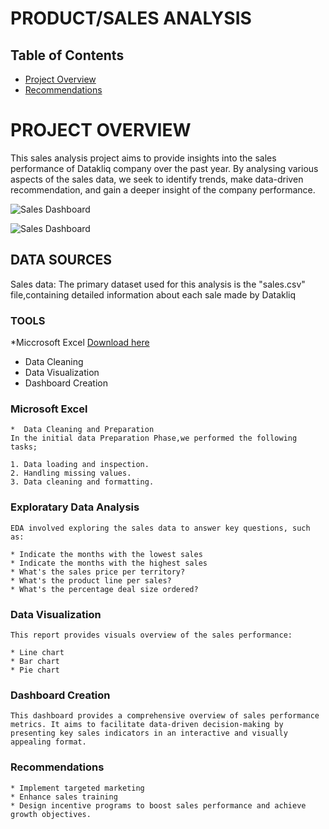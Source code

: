 # PRODUCT/SALES ANALYSIS

## Table of Contents 

- [Project Overview](#project-overview)
- [Recommendations](#recommendations)

# PROJECT OVERVIEW

This sales analysis project aims to provide insights into the sales performance of Datakliq company over the past year. By analysing various aspects of the sales data, we seek to identify trends, make data-driven recommendation, and gain a deeper insight of the company performance.




![Sales Dashboard](https://github.com/Yettybenny/Yettybenny/assets/145848340/3b201858-b7a4-4405-a176-0747a702cdee)

![Sales Dashboard](https://github.com/Yettybenny/Yettybenny/assets/145848340/810faa98-f5b0-4699-8569-5c36e1bbb8c9)


## DATA SOURCES 

Sales data: The primary dataset used for this analysis is the "sales.csv" file,containing detailed information about each sale made by Datakliq

### TOOLS

*Miccrosoft Excel [Download here](https://microsoft.com)
  - Data Cleaning
  - Data Visualization
  - Dashboard Creation


### Microsoft Excel
    *  Data Cleaning and Preparation
    In the initial data Preparation Phase,we performed the following tasks;

    1. Data loading and inspection.
    2. Handling missing values.
    3. Data cleaning and formatting.

### Exploratary Data Analysis

    EDA involved exploring the sales data to answer key questions, such as:
    
    * Indicate the months with the lowest sales
    * Indicate the months with the highest sales
    * What's the sales price per territory?
    * What's the product line per sales?
    * What's the percentage deal size ordered?


### Data Visualization
    This report provides visuals overview of the sales performance:

    * Line chart
    * Bar chart
    * Pie chart


### Dashboard Creation

    This dashboard provides a comprehensive overview of sales performance metrics. It aims to facilitate data-driven decision-making by presenting key sales indicators in an interactive and visually appealing format.

### Recommendations

    * Implement targeted marketing
    * Enhance sales training
    * Design incentive programs to boost sales performance and achieve growth objectives.
    


